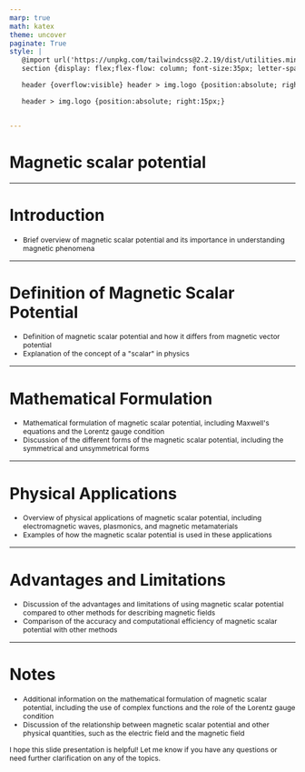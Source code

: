 ```yaml
---
marp: true
math: katex
theme: uncover
paginate: True
style: |
   @import url('https://unpkg.com/tailwindcss@2.2.19/dist/utilities.min.css');
   section {display: flex;flex-flow: column; font-size:35px; letter-spacing:1.4px;}

   header {overflow:visible} header > img.logo {position:absolute; right:15px;}

   header > img.logo {position:absolute; right:15px;}


---
```

<!-- backgroundColor: white -->
<!-- _class: lead -->

 # **Magnetic scalar potential**

---
<style scoped>p,li {font-size:0.96em}</style>

 # Introduction
- Brief overview of magnetic scalar potential and its importance in understanding magnetic phenomena


---
<style scoped>p,li {font-size:0.92em}</style>

 # Definition of Magnetic Scalar Potential
- Definition of magnetic scalar potential and how it differs from magnetic vector potential
- Explanation of the concept of a "scalar" in physics


---
<style scoped>p,li {font-size:0.92em}</style>

 # Mathematical Formulation
- Mathematical formulation of magnetic scalar potential, including Maxwell's equations and the Lorentz gauge condition
- Discussion of the different forms of the magnetic scalar potential, including the symmetrical and unsymmetrical forms


---
<style scoped>p,li {font-size:0.92em}</style>

 # **Physical Applications**

- Overview of physical applications of magnetic scalar potential, including electromagnetic waves, plasmonics, and magnetic metamaterials
- Examples of how the magnetic scalar potential is used in these applications

---
<style scoped>p,li {font-size:0.92em}</style>

 # **Advantages and Limitations**
- Discussion of the advantages and limitations of using magnetic scalar potential compared to other methods for describing magnetic fields
- Comparison of the accuracy and computational efficiency of magnetic scalar potential with other methods


---
<style scoped>p,li {font-size:0.88em}</style>

 # **Notes**
- Additional information on the mathematical formulation of magnetic scalar potential, including the use of complex functions and the role of the Lorentz gauge condition
- Discussion of the relationship between magnetic scalar potential and other physical quantities, such as the electric field and the magnetic field

I hope this slide presentation is helpful! Let me know if you have any questions or need further clarification on any of the topics.
